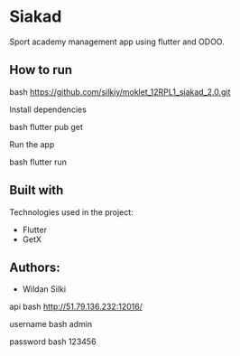 # Siakad
Sport academy management app using flutter and ODOO.

## How to run

bash
https://github.com/silkiy/moklet_12RPL1_siakad_2.0.git


Install dependencies

bash
flutter pub get


Run the app

bash
flutter run


<h2>Built with</h2>

Technologies used in the project:

- Flutter
- GetX

<h2>Authors:</h2>

- Wildan Silki

api
bash
http://51.79.136.232:12016/


username
bash
admin


password
bash
123456
